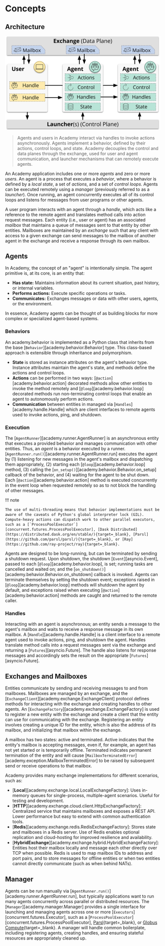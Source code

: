 # Concepts

## Architecture

![Architecture](static/architecture.jpg)
> Agents and users in Academy interact via handles to invoke actions asynchronously.
> Agents implement a behavior, defined by their actions, control loops, and state.
> Academy decouples the control and data planes through the exchange, used for user and agent communication, and launcher mechanisms that can remotely execute agents.

An Academy application includes one or more *agents* and zero or more *users*.
An agent is a process that executes a *behavior*, where a behavior is defined by a *local state*, a set of *actions*, and a set of *control loops*.
Agents can be executed remotely using a *manager* (previously referred to as a *launcher*).
Once running, an agent concurrently executes all of its control loops and listens for messages from user programs or other agents.

A user program interacts with an agent through a *handle*, which acts like a reference to the remote agent and translates method calls into action request messages.
Each entity (i.e., user or agent) has an associated *mailbox* that maintains a queue of messages sent to that entity by other entities.
Mailboxes are maintained by an *exchange* such that any client with access to a given exchange can send messages to the mailbox of another agent in the exchange and receive a response through its own mailbox.

## Agents

In Academy, the concept of an "agent" is intentionally simple. The agent primitive is, at its core, is an entity that:

* **Has state:** Maintains information about its current situation, past history, or internal variables.
* **Performs actions:** Execute specific operations or tasks.
* **Communicates:** Exchanges messages or data with other users, agents, or the environment.

In essence, Academy agents can be thought of as building blocks for more complex or specialized agent-based systems.

### Behaviors

An academy.behavior is implemented as a Python class that inherits from the base [`Behavior`][academy.behavior.Behavior] type.
This class-based approach is extensible through inheritance and polymorphism.

* **State** is stored as instance attributes on the agent's behavior type.
Instance attributes maintain the agent's state, and methods define the actions and control loops.
* **Actions** can be performed in two ways: [`@action`][academy.behavior.action] decorated methods allow other entities to invoke the method remotely and [`@loop`][academy.behavior.loop] decorated methods run non-terminating control loops that enable an agent to autonomously perform actions.
* **Communication** between entities in managed via [`Handles`][academy.handle.Handle] which are client interfaces to remote agents used to invoke actions, ping, and shutdown.

### Execution

The [`AgentRunner`][academy.runner.AgentRunner] is an asynchronous entity that executes a provided behavior and manages communication with other entities.
Thus, an *agent* is a behavior executed by a runner.
[`AgentRunner.run()`][academy.runner.AgentRunner.run] executes the agent by
(1) listening for new messages in the agent's mailbox and dispatching them appropriately,
(2) starting each [`@loop`][academy.behavior.loop] method,
(3) calling the [`on_setup()`][academy.behavior.Behavior.on_setup] callback of the behavior,
and (4) waiting for the agent to be shut down.
Each [`@action`][academy.behavior.action] method is executed concurrently in the event loop when requested remotely so as to not block the handling of other messages.

!!! note

    The use of multi-threading means that behavior implementations must be aware of the caveats of Python's global interpreter lock (GIL).
	Compute-heavy actions can dispatch work to other parallel executors, such as a [`ProcessPoolExecutor`][concurrent.futures.ProcessPoolExecutor], [Dask Distributed](https://distributed.dask.org/en/stable/){target=_blank}, [Parsl](https://github.com/parsl/parsl/){target=_blank}, or [Ray](https://github.com/ray-project/ray){target=_blank}.

Agents are designed to be long-running, but can be terminated by sending a shutdown request.
Upon shutdown, the shutdown [`Event`][asyncio.Event], passed to each [`@loop`][academy.behavior.loop], is set; running tasks are cancelled and waited on; and the [`on_shutdown()`][academy.behavior.Behavior.on_shutdown] callback is invoked.
Agents can terminate themselves by setting the shutdown event;
exceptions raised in [`@loop`][academy.behavior.loop] methods will shutdown the agent by default, and
exceptions raised when executing [`@action`][academy.behavior.action] methods are caught and returned to the remote caller.

### Handles

Interacting with an agent is asynchronous; an entity sends a message to the agent's mailbox and waits to receive a response message in its own mailbox.
A [`Handle`][academy.handle.Handle] is a client interface to a remote agent used to invoke actions, ping, and shutdown the agent.
Handles translate method calls into a request messages sent via the exchange and returning a [`Futures`][asyncio.Future].
The handle also listens for response messages and accordingly sets the result on the appropriate [`Futures`][asyncio.Future].

## Exchanges and Mailboxes

Entities communicate by sending and receiving messages to and from mailboxes.
Mailboxes are managed by an exchange, and the [`ExchangeClient`][academy.exchange.ExchangeClient] protocol defines methods for interacting with the exchange and creating handles to other agents.
An [`ExchangeFactory`][academy.exchange.ExchangeFactory] is used to register a new entity with the exchange and create a client that the entity can use for communicating with the exchange.
Registering an entity involves creating a unique ID for the entity, which is also the address of its mailbox, and initializing that mailbox within the exchange.

A mailbox has two states: active and terminated.
Active indicates that the entity's mailbox is accepting messages, even if, for example, an agent has not yet started or is temporarily offline.
Terminated indicates permanent termination of the entity and will cause [`MailboxTerminatedError`][academy.exception.MailboxTerminatedError] to be raised by subsequent send or receive operations to that mailbox.

Academy provides many exchange implementations for different scenarios, such as:

* [**Local**][academy.exchange.local.LocalExchangeFactory]: Uses in-memory queues for single-process, multiple-agent scenarios. Useful for testing and development.
* [**HTTP**][academy.exchange.cloud.client.HttpExchangeFactory]: Centralized service that maintains mailboxes and exposes a REST API. Lower performance but easy to extend with common authentication tools.
* [**Redis**][academy.exchange.redis.RedisExchangeFactory]: Stores state and mailboxes in a Redis server. Use of Redis enables optional replication and cloud-hosting for improved resilience and availability.
* [**HybridExchange**][academy.exchange.hybrid.HybridExchangeFactory]: Entities host their mailbox locally and message each other directly over TCP when possible. Redis is used to map mailbox IDs to address and port pairs, and to store messages for offline entities or when two entities cannot directly communicate (such as when behind NATs).

## Manager

Agents can be run manually via [`AgentRunner.run()`][academy.runner.AgentRunner.run], but typically applications want to run many agents concurrently across parallel or distributed resources.
The [`Manager`][academy.manager.Manager] provides a single interface for launching and managing agents across one or more [`Executors`][concurrent.futures.Executor], such as a [`ProcessPoolExecutor`][concurrent.futures.ProcessPoolExecutor], [Parsl](https://parsl.readthedocs.io/en/stable/userguide/workflows/workflow.html#parallel-workflows-with-loops){target=_blank}, or [Globus Compute](https://globus-compute.readthedocs.io/en/latest/index.html){target=_blank}.
A manager will handle common boilerplate, including registering agents, creating handles, and ensuring stateful resources are appropriately cleaned up.
